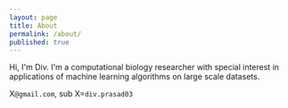 ```yaml
---
layout: page
title: About
permalink: /about/
published: true
---
```

Hi, I'm Div. I'm a computational biology researcher with special interest in applications of machine learning algorithms on large scale datasets.

X`@gmail.com`, sub X=`div.prasad03`
